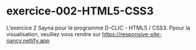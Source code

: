 # exercice-002-HTML5-CSS3
L'exercice 2 Sayna pour le programme D-CLIC - HTML5 / CSS3.
Ppour la visualisation, veuillez vous rendre sur https://responsive-site-nancy.netlify.app

